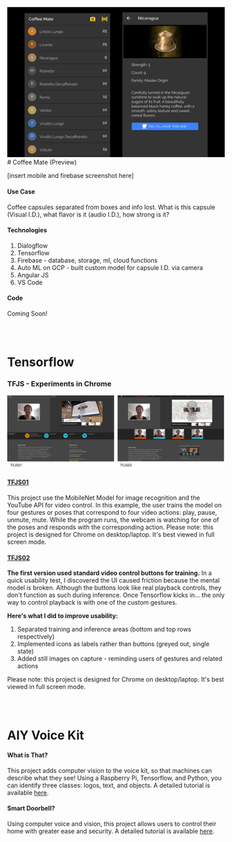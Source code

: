 
<img src = "Coffeemate.png" />
# Coffee Mate (Preview)

[insert mobile and firebase screenshot here]

#### Use Case

Coffee capsules separated from boxes and info lost. What is this capsule (Visual I.D.), what flavor is it (audio I.D.), how strong is it?

#### Technologies
1. Dialogflow
2. Tensorflow
3. Firebase - database, storage, ml, cloud functions
4. Auto ML on GCP - built custom model for capsule I.D. via camera
5. Angular JS 
6. VS Code

#### Code
Coming Soon!

<br><br>

# Tensorflow

### TFJS - Experiments in Chrome

<img src = "ScreenShotX2.png" />

#### <a href="https://LizMyers.github.io/tfjs01/" target="_new"> TFJS01 </a>

This project use the MobileNet Model for image recognition and the YouTube API for video control. In this example, the user trains the model on four gestures or poses that correspond to four video actions: play, pause, unmute, mute. While the program runs, the webcam is watching for one of the poses and responds with the corresponding action. Please note: this project is designed for Chrome on desktop/laptop. It's best viewed in full screen mode.


#### <a href="https://LizMyers.github.io/tfjs02/" target="_blank">TFJS02</a>

<b>The first version used standard video control buttons for training.</b> In a quick usability test, I discovered the UI caused friction because the mental model is broken. Although the buttons look like real playback controls, they don't function as such during inference. Once Tensorflow kicks in... the only way to control playback is with one of the custom gestures. 

<b>Here's what I did to improve usability:</b>
1. Separated training and inference areas (bottom and top rows respectively)
2. Implemented icons as labels rather than buttons (greyed out, single state)
3. Added still images on capture - reminding users of gestures and related actions

Please note: this project is designed for Chrome on desktop/laptop. It's best viewed in full screen mode.

<br><br>

# AIY Voice Kit 

#### What is That?
This project adds computer vision to the voice kit, so that machines can describe what they see! Using a Raspberry Pi, Tensorflow, and Python, you can identify three classes: logos, text, and objects. A detailed tutorial is available <a href="https://www.hackster.io/elizmyers/add-vision-to-the-aiy-voice-kit-e9ff3d" target="_blank">here</a>.

#### Smart Doorbell?
Using computer voice and vision, this project allows users to control their home with greater ease and security. A detailed tutorial is available <a href="https://www.hackster.io/elizmyers/aiy-smart-doorbell-02d8ad" target="_blank">here</a>.
